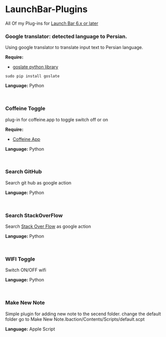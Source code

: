 # LaunchBar-Plugins
<p>All Of my Plug-ins for <a href="https://www.obdev.at/products/launchbar/index.html">Launch Bar 6.x or later</a></p>

<h3>Google translator: detected language to Persian.</h3>

<p>Using google translator to translate input text to Persian language.</p>
<p><b>Require:</b>
<ul>
  <li><a href="https://pypi.python.org/pypi/goslate">goslate python library</a></li>
</ul>  
</p>
<code>sudo pip install goslate</code>
<p><b>Language:</b> Python</p>
<br>

<h3>Coffeine Toggle</h3>
<p>plug-in for coffeine.app to toggle switch off or on</p
<p><b>Require:</b>
<ul>
  <li><a href="https://itunes.apple.com/us/app/caffeine/id411246225?mt=12">Coffeine App</a></li>
</ul>  
</p>
<p><b>Language:</b> Python</p>
<br>

<h3>Search GitHub</h3>
<p>Search git hub as google action</p>
<p><b>Language:</b> Python</p>
<br>

<h3>Search StackOverFlow</h3>
<p>Search <a href="http://stackoverflow.com">Stack Over Flow</a> as google action</p>
<p><b>Language:</b> Python</p>
<br>

<h3>WIFI Toggle</h3>
<p>Switch ON/OFF wifi</p>
<p><b>Language:</b> Python</p>
<br>

<h3>Make New Note</h3>
<p>Simple plugin for adding new note to the secend folder. change the default folder go to Make New Note.lbaction/Contents/Scripts/default.scpt</p>
<p><b>Language:</b> Apple Script</p>
